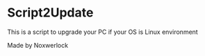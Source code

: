 # Script2Update
This is a script to upgrade your PC if your OS is Linux environment

Made by Noxwerlock
